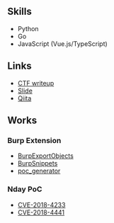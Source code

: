 ## Skills

- Python
- Go
- JavaScript (Vue.js/TypeScript)

## Links

- [CTF writeup](https://ctftime.org/team/51588)
- [Slide](https://speakerdeck.com/howmuch515)
- [Qiita](https://qiita.com/howmuch515)

## Works

### Burp Extension

- [BurpExportObjects](https://github.com/howmuch515/BurpExportObjects)
- [BurpSnippets](https://github.com/howmuch515/BurpSnippets)
- [poc_generator](https://github.com/howmuch515/poc_generator)

### Nday PoC

- [CVE-2018-4233](https://gist.github.com/howmuch515/1ec13bb47e0c726097b790b10e4d7de6)
- [CVE-2018-4441](https://gist.github.com/howmuch515/1aecbd35ca8e634fd5425db4e0294be2)

<!--
**howmuch515/howmuch515** is a ✨ _special_ ✨ repository because its `README.md` (this file) appears on your GitHub profile.

Here are some ideas to get you started:

- 🔭 I’m currently working on ...
- 🌱 I’m currently learning ...
- 👯 I’m looking to collaborate on ...
- 🤔 I’m looking for help with ...
- 💬 Ask me about ...
- 📫 How to reach me: ...
- 😄 Pronouns: ...
- ⚡ Fun fact: ...
-->
